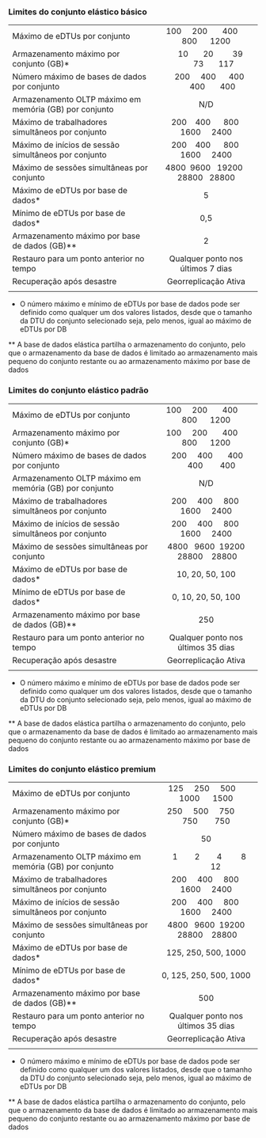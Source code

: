 
### <a name="basic-elastic-pool-limits"></a>Limites do conjunto elástico básico

|   |  |
|---|:---:|
| Máximo de eDTUs por conjunto | &nbsp;100 &nbsp;&nbsp;&nbsp; 200 &nbsp;&nbsp;&nbsp;&nbsp;&nbsp; 400 &nbsp;&nbsp;&nbsp;&nbsp; 800 &nbsp;&nbsp;&nbsp;&nbsp; 1200 |
| Armazenamento máximo por conjunto (GB)*| &nbsp;&nbsp;&nbsp;&nbsp;10 &nbsp;&nbsp;&nbsp;&nbsp;&nbsp;&nbsp;20 &nbsp;&nbsp;&nbsp;&nbsp;&nbsp;&nbsp;&nbsp;&nbsp;39 &nbsp;&nbsp;&nbsp;&nbsp;&nbsp;&nbsp;&nbsp;73 &nbsp;&nbsp;&nbsp;&nbsp;&nbsp;&nbsp;117 |
| Número máximo de bases de dados por conjunto | &nbsp;&nbsp;&nbsp;200 &nbsp;&nbsp;&nbsp;&nbsp;400 &nbsp;&nbsp;&nbsp;&nbsp;&nbsp;400 &nbsp;&nbsp;&nbsp;&nbsp;&nbsp;&nbsp;400 &nbsp;&nbsp;&nbsp;&nbsp;&nbsp;&nbsp;400 |
| Armazenamento OLTP máximo em memória (GB) por conjunto| N/D |
| Máximo de trabalhadores simultâneos por conjunto | &nbsp;&nbsp;&nbsp;200 &nbsp;&nbsp; 400 &nbsp;&nbsp;&nbsp;&nbsp; 800 &nbsp;&nbsp;&nbsp; 1600 &nbsp;&nbsp;&nbsp;&nbsp;2400 |
| Máximo de inícios de sessão simultâneos por conjunto | &nbsp;&nbsp;&nbsp;200 &nbsp;&nbsp; 400 &nbsp;&nbsp;&nbsp;&nbsp; 800 &nbsp;&nbsp;&nbsp; 1600 &nbsp;&nbsp;&nbsp;&nbsp;2400 |
| Máximo de sessões simultâneas por conjunto | 4800 &nbsp;9600 &nbsp; 19200 &nbsp; 28800 &nbsp; 28800 |
| Máximo de eDTUs por base de dados* | 5 |
| Mínimo de eDTUs por base de dados* | 0,5 |
| Armazenamento máximo por base de dados (GB)** | 2 |
| Restauro para um ponto anterior no tempo | Qualquer ponto nos últimos 7 dias |
| Recuperação após desastre | Georreplicação Ativa |
|||

* O número máximo e mínimo de eDTUs por base de dados pode ser definido como qualquer um dos valores listados, desde que o tamanho da DTU do conjunto selecionado seja, pelo menos, igual ao máximo de eDTUs por DB 

** A base de dados elástica partilha o armazenamento do conjunto, pelo que o armazenamento da base de dados é limitado ao armazenamento mais pequeno do conjunto restante ou ao armazenamento máximo por base de dados


### <a name="standard-elastic-pool-limits"></a>Limites do conjunto elástico padrão

|   |  |
|---|:---:|
| Máximo de eDTUs por conjunto | &nbsp;100 &nbsp;&nbsp;&nbsp; 200 &nbsp;&nbsp;&nbsp;&nbsp;&nbsp; 400 &nbsp;&nbsp;&nbsp;&nbsp; 800 &nbsp;&nbsp;&nbsp;&nbsp; 1200 |
| Armazenamento máximo por conjunto (GB)*| &nbsp;100 &nbsp;&nbsp;&nbsp; 200 &nbsp;&nbsp;&nbsp;&nbsp;&nbsp; 400 &nbsp;&nbsp;&nbsp;&nbsp; 800 &nbsp;&nbsp;&nbsp;&nbsp; 1200 |
| Número máximo de bases de dados por conjunto | &nbsp;200 &nbsp;&nbsp;&nbsp;&nbsp;400 &nbsp;&nbsp;&nbsp;&nbsp;&nbsp;&nbsp;400 &nbsp;&nbsp;&nbsp;&nbsp;&nbsp;400 &nbsp;&nbsp;&nbsp;&nbsp;&nbsp;&nbsp;&nbsp;400 |
| Armazenamento OLTP máximo em memória (GB) por conjunto| N/D |
| Máximo de trabalhadores simultâneos por conjunto | &nbsp;&nbsp;200 &nbsp;&nbsp;&nbsp; 400 &nbsp;&nbsp;&nbsp; 800 &nbsp;&nbsp; 1600 &nbsp;&nbsp;&nbsp; 2400 |
| Máximo de inícios de sessão simultâneos por conjunto | &nbsp;&nbsp;200 &nbsp;&nbsp;&nbsp; 400 &nbsp;&nbsp;&nbsp; 800 &nbsp;&nbsp; 1600 &nbsp;&nbsp;&nbsp; 2400 |
| Máximo de sessões simultâneas por conjunto | 4800 &nbsp; 9600 &nbsp;19200 &nbsp;28800 &nbsp;&nbsp; 28800 |
| Máximo de eDTUs por base de dados* | 10, 20, 50, 100 |
| Mínimo de eDTUs por base de dados* | 0, 10, 20, 50, 100 |
| Armazenamento máximo por base de dados (GB)** | 250 |
| Restauro para um ponto anterior no tempo | Qualquer ponto nos últimos 35 dias |
| Recuperação após desastre | Georreplicação Ativa |
|||

* O número máximo e mínimo de eDTUs por base de dados pode ser definido como qualquer um dos valores listados, desde que o tamanho da DTU do conjunto selecionado seja, pelo menos, igual ao máximo de eDTUs por DB 

** A base de dados elástica partilha o armazenamento do conjunto, pelo que o armazenamento da base de dados é limitado ao armazenamento mais pequeno do conjunto restante ou ao armazenamento máximo por base de dados

### <a name="premium-elastic-pool-limits"></a>Limites do conjunto elástico premium

|   |  |
|---|:---:|
| Máximo de eDTUs por conjunto | 125 &nbsp;&nbsp;&nbsp; 250 &nbsp;&nbsp;&nbsp; 500 &nbsp;&nbsp;&nbsp; 1000 &nbsp;&nbsp;&nbsp; &nbsp;1500 |
| Armazenamento máximo por conjunto (GB)*| 250 &nbsp;&nbsp;&nbsp; 500 &nbsp;&nbsp;&nbsp; 750 &nbsp;&nbsp;&nbsp;&nbsp; 750 &nbsp;&nbsp;&nbsp;&nbsp;&nbsp;&nbsp; 750 |
| Número máximo de bases de dados por conjunto | 50 |
| Armazenamento OLTP máximo em memória (GB) por conjunto| &nbsp;&nbsp; 1 &nbsp;&nbsp;&nbsp;&nbsp;&nbsp;&nbsp; 2 &nbsp;&nbsp;&nbsp;&nbsp;&nbsp;&nbsp; 4 &nbsp;&nbsp;&nbsp;&nbsp;&nbsp;&nbsp;&nbsp; 8 &nbsp;&nbsp;&nbsp;&nbsp;&nbsp;&nbsp;&nbsp; &nbsp;12 |
| Máximo de trabalhadores simultâneos por conjunto | &nbsp;&nbsp;200 &nbsp;&nbsp;&nbsp; 400 &nbsp;&nbsp;&nbsp; 800 &nbsp;&nbsp; 1600 &nbsp;&nbsp;&nbsp; 2400 |
| Máximo de inícios de sessão simultâneos por conjunto | &nbsp;&nbsp;200 &nbsp;&nbsp;&nbsp; 400 &nbsp;&nbsp;&nbsp; 800 &nbsp;&nbsp; 1600 &nbsp;&nbsp;&nbsp; 2400 |
| Máximo de sessões simultâneas por conjunto | 4800 &nbsp; 9600 &nbsp;19200 &nbsp;28800 &nbsp;&nbsp; 28800 |
| Máximo de eDTUs por base de dados* | 125, 250, 500, 1000 |
| Mínimo de eDTUs por base de dados* | 0, 125, 250, 500, 1000 |
| Armazenamento máximo por base de dados (GB)** | 500 |
| Restauro para um ponto anterior no tempo | Qualquer ponto nos últimos 35 dias |
| Recuperação após desastre | Georreplicação Ativa |
|||

* O número máximo e mínimo de eDTUs por base de dados pode ser definido como qualquer um dos valores listados, desde que o tamanho da DTU do conjunto selecionado seja, pelo menos, igual ao máximo de eDTUs por DB 

** A base de dados elástica partilha o armazenamento do conjunto, pelo que o armazenamento da base de dados é limitado ao armazenamento mais pequeno do conjunto restante ou ao armazenamento máximo por base de dados


<!--HONumber=Nov16_HO2-->


